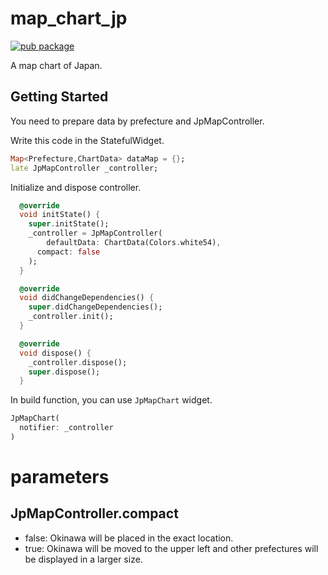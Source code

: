# map_chart_jp

[![pub package](https://img.shields.io/pub/v/map_chart_jp.svg)](https://pub.dev/packages/map_chart_jp)

A map chart of Japan.

## Getting Started

You need to prepare data by prefecture and JpMapController.

Write this code in the StatefulWidget.

```dart
Map<Prefecture,ChartData> dataMap = {};
late JpMapController _controller;
```

Initialize and dispose controller.

```dart
  @override
  void initState() {
    super.initState();
    _controller = JpMapController(
        defaultData: ChartData(Colors.white54),
      compact: false
    );
  }

  @override
  void didChangeDependencies() {
    super.didChangeDependencies();
    _controller.init();
  }

  @override
  void dispose() {
    _controller.dispose();
    super.dispose();
  }
```

In build function, you can use `JpMapChart` widget.

```dart
JpMapChart(
  notifier: _controller
)
```

# parameters

## JpMapController.compact

- false: Okinawa will be placed in the exact location.
- true: Okinawa will be moved to the upper left and other prefectures will be displayed in a larger size.
